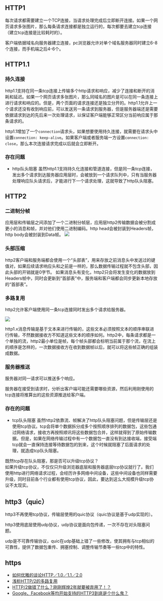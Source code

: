 ## HTTP1
每次请求都需要建立一个TCP连接，当请求处理完成后立即断开连接。如果一个网页请求多张图片，那么每条请求连接都是独立运行的，每次都要去建立tcp连接（建立tcp连接是比较耗时的）。

客户端依据域名向服务器建立连接，pc浏览器允许对单个域名服务器同时建立6-8个连接，而手机端之后4-6个。

## HTTP1.1
### 持久连接
http1.1支持在同一条tcp连接上传输多个http请求和响应，减少了连接和断开的消耗和延迟。如果一个网页请求多张图片，那么同域名的图片是可以在同一条连接上进行请求和响应的。但是，两个页面的请求连接还是独立分开的。http1.1允许上一个请求还没有收到响应前，可以发送另一条请求到服务器，但是服务器端还是需要依据请求到达的先后来一次处理请求，以保证客户端能够正常区分当前响应属于那条请求的。

http1.1增加了一个`connection`请求头，如果想要使用持久连接，就需要在请求头中设置`connection: keep-alive`。如果客户端或者服务端一方设置`connection: close`，那么本次连接请求完成以后就会立即断开。

### 存在问题
- http队头阻塞
虽然http1.1支持持久化连接和管道连接，但是同一条tcp连接，发出多个请求到达服务器应用层时，会被放到一个请求队列中，只有当服务器处理响应队头请求后，才能进行下一个请求处理，这就导致了http队头阻塞。

## HTTP2
### 二进制分帧
应用层和传输层之间添加了一个二进制分帧层，应用层http2传输数据会被分割成更小的消息和帧，并对他们使用二进制编码。http head会被封装到Headers帧，http body会被封装到Data帧。
![](http://www.linuxidc.com/upload/2015_08/150826074396731.jpg)

### 头部压缩
http2客户端和服务端都会使用一个“头部表”，用来存放之前消息头中发送过的键值对，如果后续请求响应头和之前是一样的，那么数据传输过程就不包含头部，因此头部的开销就是0字节。
如果消息头有变化，http2只会将发生变化的数据放到Headers帧中，同时会更新到“首部表”中，服务端和客户端都会同步更新本地存放的“首部表”。

### 多路复用
http2允许客户端使用同一条tcp连接同时发出多个请求给服务器。

![](https://pic2.zhimg.com/80/b1e608ddb7493608efea3e76912aabe1_hd.png)

http1.x消息传输是基于文本来进行传输的，这些文本必须按照文本的顺序串联进行传输，不然数据接收方不知道这些文本的顺序如何。http2中，每条请求都是一个单独的流，http2最小单位是帧，每个帧头部都会标明当前属于那个流，在流上的顺序是怎样的，一次数据接收方在收到数据帧以后，就可以将这些帧正确的组装成数据。

### 服务器推送
服务器对同一请求可以推送多个响应。

服务器在接受到请求时，分析出客户端可能还需要哪些资源，然后利用刚使用的tcp连接将推算出的这些资源推送给客户端。

### 存在的问题
- tcp队头阻塞
虽然http2依靠流、帧解决了http队头阻塞问题，但是传输层还是使用tcp协议。tcp会将单个数据拆分成多个按照顺序排列的数据包，这些包通过网络请求，接收方再按照顺讯将这些数据包合并，这样就得到了原始传输数据。但是，如果在网络传输过程中有一个数据包一直没有到达接收端，接受端tcp就会一直保持连接等待数据包的到来，这个时候就阻塞了后面请求的处理，就造成tcp队头阻塞。

既然tcp存在队头阻塞，那是否可以升级tcp协议？  
如果升级tcp协议，不仅仅只升级浏览器底层和服务器底层tcp协议就行了。我们使用http进行网络请求过程，会经历许多网络中间设备，这些中间设备也同样需要升级，同时目前各个行业都有使用tcp协议，因此，要达到这么大规模升级tcp协议不太现实。

## http3（quic）
http3不再使用tcp协议，传输层使用的quic协议（quic协议是基于udp实现的）。

http3使用底层使用udp协议，udp协议是面向包传递，一次不存在对头阻塞问题。

udp是不可靠传输协议，quic在udp基础上错了一些修改，使其拥有与tcp相似的可靠性，提供了数据包重传、拥塞控制、调整传输节奏等一些tcp中的特性。

## https


- [如何优雅的谈论HTTP／1.0／1.1／2.0](https://www.jianshu.com/p/52d86558ca57)
- [浅析HTTP/2的多路复用](https://segmentfault.com/a/1190000011172823)
- [HTTP/2做错了什么？刚刚辉煌2年就要被弃用了！？](https://mp.weixin.qq.com/s?__biz=MzI3NzE0NjcwMg==&mid=2650149026&idx=1&sn=86d460045bce89d72289de8ad389aa46&chksm=f3680d83c41f8495992aae7b4a45de5e7783e2af26ae59d89e29262dd55e2e10f9fda5274ffa&scene=21#wechat_redirect)
- [Google、Facebook等均开始支持的HTTP3到底是个什么鬼？](https://zhuanlan.zhihu.com/p/338560677)